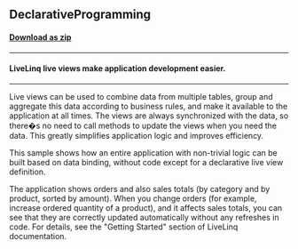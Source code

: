## DeclarativeProgramming
#### [Download as zip](https://minhaskamal.github.io/DownGit/#/home?url=https://github.com/GrapeCity/ComponentOne-WinForms-Samples/tree/master/NetFramework\DataSource\VB\LiveLinq\GettingStarted\DeclarativeProgramming)
____
#### LiveLinq live views make application development easier.
____
Live views can be used to combine data from multiple tables, group and aggregate this data according to business rules, and make it available to the application at all times. The views are always synchronized with the data, so there�s no need to call methods to update the views when you need the data. This greatly simplifies application logic and improves efficiency. 

This sample shows how an entire application with non-trivial logic can be built based on data binding, without code except for a declarative live view definition. 

The application shows orders and also sales totals (by category and by product, sorted by amount). When you change orders (for example, increase ordered quantity of a product), and it affects sales totals, you can see that they are correctly updated automatically without any refreshes in code. For details, see the "Getting Started" section of LiveLinq documentation. 




